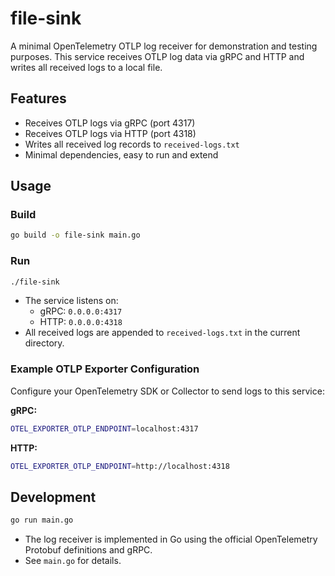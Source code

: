 # file-sink

A minimal OpenTelemetry OTLP log receiver for demonstration and testing purposes. This service receives OTLP log data via gRPC and HTTP and
writes all received logs to a local file.

## Features

- Receives OTLP logs via gRPC (port 4317)
- Receives OTLP logs via HTTP (port 4318)
- Writes all received log records to `received-logs.txt`
- Minimal dependencies, easy to run and extend

## Usage

### Build

```bash
go build -o file-sink main.go
```

### Run

```bash
./file-sink
```

- The service listens on:
  - gRPC: `0.0.0.0:4317`
  - HTTP: `0.0.0.0:4318`
- All received logs are appended to `received-logs.txt` in the current directory.

### Example OTLP Exporter Configuration

Configure your OpenTelemetry SDK or Collector to send logs to this service:

**gRPC:**

```bash
OTEL_EXPORTER_OTLP_ENDPOINT=localhost:4317
```

**HTTP:**

```bash
OTEL_EXPORTER_OTLP_ENDPOINT=http://localhost:4318
```

## Development

```bash
go run main.go
```

- The log receiver is implemented in Go using the official OpenTelemetry Protobuf definitions and gRPC.
- See `main.go` for details.
